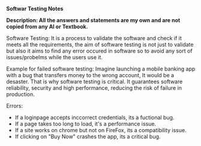 **Softwar Testing Notes**

**Description: All the answers and statements are my own and are not copied from any AI or Textbook.**

Software Testing: It is a process to validate the software and check if it meets all the requirements, the aim of software testing is not just to validate but also it aims to find any error occured in software so to avoid any sort of issues/probelms while the users use it. 

Example for failed software testing: Imagine launching a mobile banking app with a bug that transfers money to the wrong account, It would be a desaster. That is why software testing is critical.  It guarantees software reliability, security and high performance, reducing the risk of failure in production. 

Errors:
- If a loginpage accepts inccorrect credentials, its a fuctional bug.
- If a page takes too long to load, it's a performance issue.
- If a site works on chrome but not on FireFox, its a compatibility issue.
- If clicking on "Buy Now" crashes the app, its a critical bug.

 

